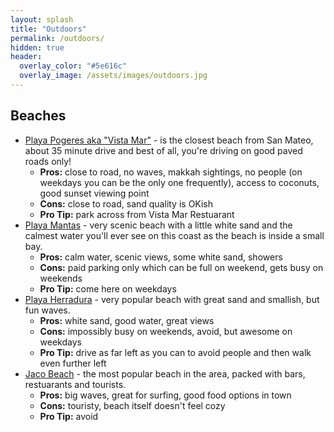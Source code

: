 ```yaml
---
layout: splash
title: "Outdoors"
permalink: /outdoors/
hidden: true
header:
  overlay_color: "#5e616c"
  overlay_image: /assets/images/outdoors.jpg
---
```


## Beaches

- [Playa Pogeres aka "Vista Mar"](https://goo.gl/maps/psCWmYJvtjy62thP9) - is the closest beach from San Mateo, about 35 minute drive and best of all, you're driving on good paved roads only!
  - **Pros:** close to road, no waves, makkah sightings, no people (on weekdays you can be the only one frequently), access to coconuts, good sunset viewing point
  - **Cons:** close to road, sand quality is OKish
  - **Pro Tip:** park across from Vista Mar Restuarant
- [Playa Mantas](https://goo.gl/maps/ThN2rCt1VZbxrBdu6) - very scenic beach with a little white sand and the calmest water you'll ever see on this coast as the beach is inside a small bay.
  - **Pros:** calm water, scenic views, some white sand, showers
  - **Cons:** paid parking only which can be full on weekend, gets busy on weekends
  - **Pro Tip:** come here on weekdays
- [Playa Herradura](https://goo.gl/maps/oQ84LD4JvXg8BmA89) - very popular beach with great sand and smallish, but fun waves.
  - **Pros:** white sand, good water, great views
  - **Cons:** impossibly busy on weekends, avoid, but awesome on weekdays
  - **Pro Tip:** drive as far left as you can to avoid people and then walk even further left
- [Jaco Beach](https://goo.gl/maps/VanMgovhEAVzJA9s7) - the most popular beach in the area, packed with bars, restuarants and tourists.
  - **Pros:** big waves, great for surfing, good food options in town
  - **Cons:** touristy, beach itself doesn't feel cozy
  - **Pro Tip:** avoid
